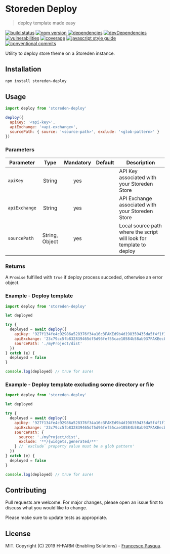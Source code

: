 # Storeden Deploy

> deploy template made easy

[![build status](https://travis-ci.com/cesconix/storeden-deploy.svg)](https://travis-ci.com/cesconix/storeden-deploy)
[![npm version](https://img.shields.io/npm/v/storeden-deploy.svg)](https://www.npmjs.com/package/storeden-deploy)
[![dependencies](https://img.shields.io/david/cesconix/storeden-deploy.svg)](https://david-dm.org/cesconix/storeden-deploy)
[![devDependencies](https://img.shields.io/david/dev/cesconix/storeden-deploy.svg)](https://david-dm.org/cesconix/storeden-deploy?type=dev)
[![vulnerabilities](https://snyk.io/test/github/cesconix/storeden-deploy/badge.svg?targetFile=package.json)](https://snyk.io/test/github/cesconix/storeden-deploy?targetFile=package.json)
[![coverage](https://coveralls.io/repos/github/cesconix/storeden-deploy/badge.svg)](https://coveralls.io/github/cesconix/storeden-deploy)
[![javascript style guide](https://img.shields.io/badge/code_style-standard-brightgreen.svg)](https://standardjs.com)
[![conventional commits](https://img.shields.io/badge/Conventional%20Commits-1.0.0-yellow.svg)](https://conventionalcommits.org)

Utility to deploy store theme on a Storeden instance.

## Installation

```bash
npm install storeden-deploy
```

## Usage

```javascript
import deploy from 'storeden-deploy'

deploy({
  apiKey: '<api-key>',
  apiExchange: '<api-exchange>',
  sourcePath: { source: '<source-path>', exclude: '<glob-pattern>' }
})
```

### Parameters

| Parameter     |      Type      | Mandatory | Default | Description                                                         |
| ------------- | :------------: | :-------: | :-----: | ------------------------------------------------------------------- |
| `apiKey`      |     String     |    yes    |         | API Key associated with your Storeden Store                         |
| `apiExchange` |     String     |    yes    |         | API Exchange associated with your Storeden Store                    |
| `sourcePath`  | String, Object |    yes    |         | Local source path where the script will look for template to deploy |

### Returns

A `Promise` fulfilled with `true` if deploy process succeded, otherwise an error object.

### Example - Deploy template

```javascript
import deploy from 'storeden-deploy'

let deployed

try {
  deployed = await deploy({
    apiKey: '927f134fe4c92986a528376f34a16c3FAKEd9b4d198359435da5f4f1f1a2d78042566d',
    apiExchange: '23c79cc5fb832839465df5d96fef55cae10584b58ab937FAKEecbdd9bbe33ad3',
    sourcePath: './myProject/dist'
  })
} catch (e) {
  deployed = false
}

console.log(deployed) // true for sure!
```

### Example - Deploy template excluding some directory or file

```javascript
import deploy from 'storeden-deploy'

let deployed

try {
  deployed = await deploy({
    apiKey: '927f134fe4c92986a528376f34a16c3FAKEd9b4d198359435da5f4f1f1a2d78042566d',
    apiExchange: '23c79cc5fb832839465df5d96fef55cae10584b58ab937FAKEecbdd9bbe33ad3',
    sourcePath: {
      source: './myProject/dist',
      exclude: '**/{widgets,generated/**'
    } // `exclude` property value must be a glob pattern'
  })
} catch (e) {
  deployed = false
}

console.log(deployed) // true for sure!
```

## Contributing

Pull requests are welcome. For major changes, please open an issue first to discuss what you would like to change.

Please make sure to update tests as appropriate.

## License

MIT. Copyright (C) 2019 H-FARM (Enabling Solutions) - [Francesco Pasqua](mailto:francesco.pasqua@h-farm.com).
